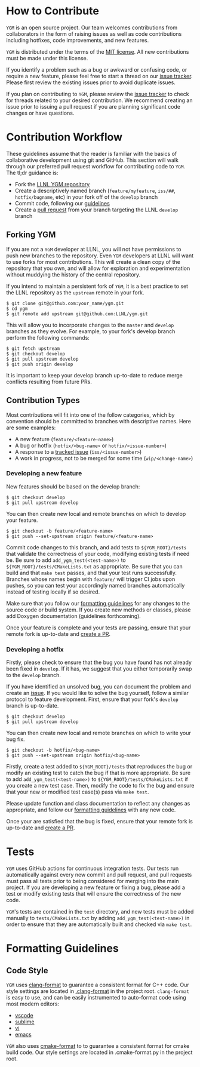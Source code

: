 # How to Contribute

`YGM` is an open source project.
Our team welcomes contributions from collaborators in the form of raising issues
as well as code contributions including hotfixes, code improvements, and new
features.

`YGM` is distributed under the terms of the
[MIT license](https://github.com/LLNL/ygm/blob/master/LICENSE-MIT).
All new contributions must be made under this license.

If you identify a problem such as a bug or awkward or confusing code, or require
a new feature, please feel free to start a thread on our
[issue tracker](https://github.com/LLNL/ygm/issues).
Please first review the existing issues prior to avoid duplicate issues.

If you plan on contributing to `YGM`, please review the
[issue tracker](https://github.com/LLNL/ygm/issues) to check for threads related
to your desired contribution.
We recommend creating an issue prior to issuing a pull request if you are
planning significant code changes or have questions.

# Contribution Workflow

These guidelines assume that the reader is familiar with the basics of
collaborative development using git and GitHub.
This section will walk through our preferred pull request workflow for
contributing code to `YGM`.
The tl;dr guidance is:
- Fork the [LLNL YGM repository](https://github.com/LLNL/ygm)
- Create a descriptively named branch
(`feature/myfeature`, `iss/##`, `hotfix/bugname`, etc) in your fork off of
the `develop` branch
- Commit code, following our [guidelines](#formatting-guidelines)
- Create a [pull request](https://github.com/LLNL/ygm/compare) from your branch
targeting the LLNL `develop` branch

## Forking YGM

If you are not a `YGM` developer at LLNL, you will not have permissions to push
new branches to the repository.
Even `YGM` developers at LLNL will want to use forks for most contributions.
This will create a clean copy of the repository that you own, and will allow for
exploration and experimentation without muddying the history of the central
repository.

If you intend to maintain a persistent fork of `YGM`, it is a best practice to
set the LLNL repository as the `upstream` remote in your fork.
```
$ git clone git@github.com:your_name/ygm.git
$ cd ygm
$ git remote add upstream git@github.com:LLNL/ygm.git
```
This will allow you to incorporate changes to the `master` and `develop`
branches as they evolve.
For example, to your fork's develop branch perform the following commands:
```
$ git fetch upstream
$ git checkout develop
$ git pull upstream develop
$ git push origin develop
```
It is important to keep your develop branch up-to-date to reduce merge conflicts
resulting from future PRs.

## Contribution Types

Most contributions will fit into one of the follow categories, which by
convention should be committed to branches with descriptive names.
Here are some examples:
- A new feature (`feature/<feature-name>`)
- A bug or hotfix (`hotfix/<bug-name>` or `hotfix/<issue-number>`)
- A response to a [tracked issue](https://github.com/LLNL/ygm/issues)
(`iss/<issue-number>`)
- A work in progress, not to be merged for some time (`wip/<change-name>`)

### Developing a new feature

New features should be based on the develop branch:
```
$ git checkout develop
$ git pull upstream develop
```
You can then create new local and remote branches on which to develop your
feature.
```
$ git checkout -b feature/<feature-name>
$ git push --set-upstream origin feature/<feature-name>
```
Commit code changes to this branch, and add tests to `${YGM_ROOT}/tests` that
validate the correctness of your code, modifying existing tests if need be.
Be sure to add `add_ygm_test(<test-name>)` to `${YGM_ROOT}/tests/CMakeLists.txt`
as appropriate.
Be sure that you can build and that `make test` passes, and that your test
runs successfully.
Branches whose names begin with `feature/` will trigger CI jobs upon pushes,
so you can test your accordingly named branches automatically instead of testing
locally if so desired.

Make sure that you follow our [formatting guidelines](#formatting-guidelines)
for any changes to the source code or build system.
If you create new methods or classes, please add Doxygen documentation
(guidelines forthcoming).

Once your feature is complete and your tests are passing, ensure that your
remote fork is up-to-date and
[create a PR](https://github.com/LLNL/ygm/compare).

### Developing a hotfix

Firstly, please check to ensure that the bug you have found has not already been
fixed in `develop`.
If it has, we suggest that you either temporarily swap to the `develop` branch.

If you have identified an unsolved bug, you can document the problem and create
an [issue](https://github.com/LLNL/ygm/issues).
If you would like to solve the bug yourself, follow a similar protocol to
feature development.
First, ensure that your fork's `develop` branch is up-to-date.
```
$ git checkout develop
$ git pull upstream develop
```
You can then create new local and remote branches on which to write your bug
fix.
```
$ git checkout -b hotfix/<bug-name>
$ git push --set-upstream origin hotfix/<bug-name>
```

Firstly, create a test added to `${YGM_ROOT}/tests` that reproduces the bug or
modify an existing test to catch the bug if that is more appropriate.
Be sure to add `add_ygm_test(<test-name>)` to `${YGM_ROOT}/tests/CMakeLists.txt`
if you create a new test case.
Then, modify the code to fix the bug and ensure that your new or modified test
case(s) pass via `make test`.

Please update function and class documentation to reflect any changes as
appropriate, and follow our [formatting guidelines](#formatting-guidelines) with
any new code.

Once your are satisfied that the bug is fixed, ensure that your remote fork is
up-to-date and [create a PR](https://github.com/LLNL/ygm/compare).

# Tests

`YGM` uses GitHub actions for continuous integration tests.
Our tests run automatically against every new commit and pull request, and pull
requests must pass all tests prior to being considered for merging into the main
project.
If you are developing a new feature or fixing a bug, please add a test or modify
existing tests that will ensure the correctness of the new code.

`YGM`'s tests are contained in the `test` directory, and new tests must be added
manually to `tests/CMakeLists.txt` by adding `add_ygm_test(<test-name>)` in
order to ensure that they are automatically built and checked via `make test`.

# Formatting Guidelines

## Code Style

`YGM` uses
[clang-format](https://www.kernel.org/doc/html/v4.17/process/clang-format.html)
to guarantee a consistent format for C++ code.
Our style settings are located in
[.clang-format](https://github.com/LLNL/ygm/blob/master/.clang-format) in the
project root.
`clang-format` is easy to use, and can be easily instrumented to auto-format
code using most modern editors:
- [vscode](https://marketplace.visualstudio.com/items?itemName=xaver.clang-format)
- [sublime](https://packagecontrol.io/packages/Clang%20Format)
- [vi](https://github.com/rhysd/vim-clang-format)
- [emacs](https://github.com/sonatard/clang-format)

`YGM` also uses [cmake-format](https://github.com/cheshirekow/cmake_format) to
to guarantee a consistent format for cmake build code.
Our style settings are located in .cmake-format.py in the project root.
